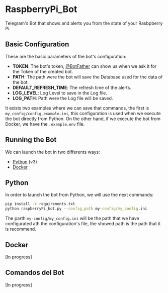 # RaspberryPi_Bot

Telegram's Bot that shows and alerts you from the state of your Rasbpberry Pi.

## Basic Configuration

These are the basic parameters of the bot's configuration:

- **TOKEN**: The bot's token, [@BotFather](https://telegram.me/BotFather) can show us when we ask it for the Token of the created bot.
- **PATH**: The path were the bot will save the Database used for the data of the bot.
- **DEFAULT_REFRESH_TIME**: The refresh time of the alerts.
- **LOG_LEVEL**: Log Level to save in the Log file.
- **LOG_PATH**: Path were the Log file will be saved.

It exists two examples where we can save that commands, the first is `my_config/config_example.ini`, this configuration is used when we execute the bot directly from Python. On the other hand, if we execute the bot from Docker, we have the `.example.env` file.

## Running the Bot

We can launch the bot in two differents ways:

- [Python](./README.md#python) (v3)
- [Docker](./README.md#docker)

## Python

In order to launch the bot from Python, we will use the next commands:

```bat
pip install -r requirements.txt
python raspberryPi_bot.py --config_path my-config/my_config.ini
```

The parth `my-config/my_config.ini` will be the path that we have configurated ath the configuration's file, the showed path is the path that it is recommend.

## Docker

[In progress]

## Comandos del Bot

[In progress]